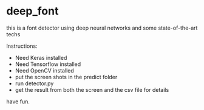# deep_font
this is a font detector using deep neural networks and some state-of-the-art techs

Instructions:
- Need Keras installed
- Need Tensorflow installed
- Need OpenCV installed
- put the screen shots in the predict folder
- run detector.py
- get the result from both the screen and the csv file for details

have fun.





